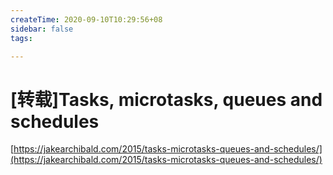 ```yaml
---
createTime: 2020-09-10T10:29:56+08
sidebar: false
tags:

---
```


# [转载]Tasks, microtasks, queues and schedules

<ArticleMeta />

[https://jakearchibald.com/2015/tasks-microtasks-queues-and-schedules/](https://jakearchibald.com/2015/tasks-microtasks-queues-and-schedules/)